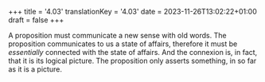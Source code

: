+++
title = '4.03'
translationKey = '4.03'
date = 2023-11-26T13:02:22+01:00
draft = false
+++

A proposition must communicate a new sense with old words.
The proposition communicates to us a state of affairs, therefore it must be <em>essentially</em> connected with the state of affairs.
And the connexion is, in fact, that it is its logical picture.
The proposition only asserts something, in so far as it is a picture.
